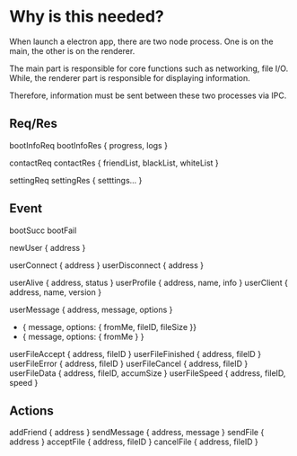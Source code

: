 # Why is this needed?
When launch a electron app, there are two node process.
One is on the main, the other is on the renderer.

The main part is responsible for core functions such as networking, file I/O.
While, the renderer part is responsible for displaying information.

Therefore, information must be sent between these two processes via IPC.

## Req/Res

bootInfoReq
bootInfoRes { progress, logs }

contactReq
contactRes { friendList, blackList, whiteList }

settingReq
settingRes { setttings... }

## Event

bootSucc
bootFail

newUser { address }

userConnect { address }
userDisconnect { address }

userAlive { address, status }
userProfile { address, name, info }
userClient { address, name, version }

userMessage { address, message, options }
- { message, options: { fromMe, fileID, fileSize }}
- { message, options: { fromMe } }

userFileAccept { address, fileID }
userFileFinished { address, fileID }
userFileError { address, fileID }
userFileCancel { address, fileID }
userFileData { address, fileID, accumSize }
userFileSpeed { address, fileID, speed }

## Actions

addFriend { address }
sendMessage { address, message }
sendFile { address }
acceptFile { address, fileID }
cancelFile { address, fileID }
